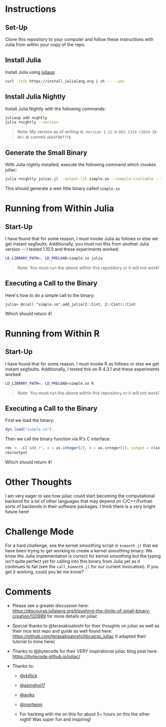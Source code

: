 # Instructions

## Set-Up

Clone this repository to your computer and follow these instructions with Julia from within your copy of the repo.

## Install Julia

Install Julia using [juliaup](https://github.com/JuliaLang/juliaup)

```sh
curl -fsSL https://install.julialang.org | sh -- --yes
```

## Install Julia Nightly 

Install Julia Nightly with the following commands:

```sh
juliaup add nightly
julia +nightly --version
```

> Note: My version as of writing is: `Version 1.12.0-DEV.1314 (2024-10-06)` at commit `ab6df86f77b`

## Generate the Small Binary

With Julia nightly installed, execute the following command which invokes juliac:

```sh
julia +nightly juliac.jl --output-lib simple.so --compile-ccallable --trim simple.jl
```

This should generate a wee little binary called `simple.so`

# Running from Within Julia

## Start-Up

I have found that for some reason, I must invoke Julia as follows or else we get instant segfaults.
Additionally, you must run this from another Julia version -- I tested 1.10.5 and these experiments worked:

```sh
LD_LIBRARY_PATH=. LD_PRELOAD=simple.so julia
```

> Note: You must run the above within this repository or it will not work!

## Executing a Call to the Binary

Here's how to do a simple call to the binary:

```julia-repl
julia> @ccall "simple.so".add_julia(2::Cint, 2::Cint)::Cint
```

Which should return $4$!

# Running from Within R

## Start-Up

I have found that for some reason, I must invoke R as follows or else we get instant segfaults.
Additionally, I tested this on R 4.3.1 and these experiments worked:

```sh
LD_LIBRARY_PATH=. LD_PRELOAD=simple.so R
```

> Note: You must run the above within this repository or it will not work!

## Executing a Call to the Binary

First we load the binary:

```R
dyn.load("simple.so")
```

Then we call the binary function via R's C interface:

```R
res <- .C('add_r', a = as.integer(2), b = as.integer(2), output = c(as.integer(0)))
res$output
```

Which should return $4$!

# Other Thoughts

I am very eager to see how juliac could start becoming the computational backend for a lot of other languages that may depend on C/C++/Fortran sorts of backends in their software packages.
I think there is a very bright future here!

# Challenge Mode

For a hard challenge, see the kernel smoothing script in `ksmooth.jl` that we have been trying to get working to create a kernel smoothing binary. 
We know the Julia implementation is correct for kernel smoothing but the typing isn't quite perfect yet for calling into this binary from Julia yet as it continues to fail (see the `call_ksmooth.jl` for our current invocation).
If you get it working, could you let me know?

# Comments


- Please see a greater discussion here: https://discourse.julialang.org/t/pushing-the-limits-of-small-binary-creation/120989 for more details on juliac

- Special thanks to @terasakisatoshi for their thoughts on juliac as well as their nice test repo and guide as well found here: https://github.com/terasakisatoshi/libcalcpi_juliac (I adapted their tutorial to mine here)

- Thanks to @jbytecode for their VERY inspirational juliac blog post here: https://jbytecode.github.io/juliac/

- Thanks to: 

  * [@rkillick](https://github.com/rkillick)

  * [@asinghvi17](https://github.com/asinghvi17)

  * [@aviks](https://github.com/aviks)

  * [@mortenpi](https://github.com/mortenpi)

  * For hacking with me on this for about 5+ hours on this the other night! Was super fun and inspiring! 
